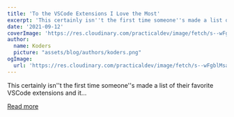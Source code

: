 ```yaml
---
title: 'To the VSCode Extensions I Love the Most'
excerpt: 'This certainly isn''t the first time someone''s made a list of their favorite VSCode extensions and it...'
date: '2021-09-12'
coverImage: 'https://res.cloudinary.com/practicaldev/image/fetch/s--wFgblMsa--/c_imagga_scale,f_auto,fl_progressive,h_420,q_auto,w_1000/https://dev-to-uploads.s3.amazonaws.com/uploads/articles/7cp925lpa7dlp2dsp5so.jpeg'
author:
  name: Koders
  picture: "assets/blog/authors/koders.png"
ogImage:
  url: 'https://res.cloudinary.com/practicaldev/image/fetch/s--wFgblMsa--/c_imagga_scale,f_auto,fl_progressive,h_420,q_auto,w_1000/https://dev-to-uploads.s3.amazonaws.com/uploads/articles/7cp925lpa7dlp2dsp5so.jpeg'
---
```


This certainly isn''t the first time someone''s made a list of their favorite VSCode extensions and it...

[Read more](https://dev.to/arynnboniface/to-the-vscode-extensions-i-love-the-most-pce)
